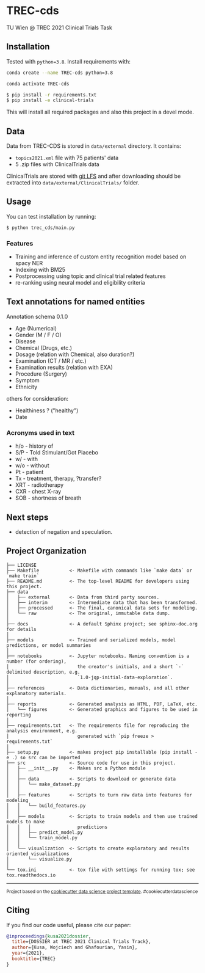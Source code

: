TREC-cds
==============================

TU Wien @ TREC 2021 Clinical Trials Task


## Installation

Tested with `python=3.8`. Install requirements with:

```bash
conda create --name TREC-cds python=3.8
```

```bash
conda activate TREC-cds
```

```bash
$ pip install -r requirements.txt
$ pip install -e clinical-trials 
```

This will install all required packages and also this project in a devel mode.


## Data

Data from TREC-CDS is stored in `data/external` directory. It contains:

* `topics2021.xml` file with 75 patients' data
* 5 .zip files with ClinicalTrials data

ClinicalTrials are stored with [git LFS](https://git-lfs.github.com) and after downloading should be extracted into `data/external/ClinicalTrials/` folder.


## Usage

You can test installation by running:

```bash
$ python trec_cds/main.py
```

### Features

- Training and inference of custom entity recognition model based on spacy NER
- Indexing with BM25
- Postprocessing using topic and clinical trial related features
- re-ranking using neural model and eligibility criteria

## Text annotations for named entities

Annotation schema 0.1.0

- Age (Numerical)
- Gender (M / F / O)
- Disease
- Chemical  (Drugs, etc.)
- Dosage (relation with Chemical, also duration?)
- Examination (CT / MR / etc.)
- Examination results (relation with EXA)
- Procedure (Surgery)
- Symptom 
- Ethnicity 

others for consideration:

- Healthiness ? ("healthy")
- Date


### Acronyms used in text

- h/o - history of
- S/P - Told Stimulant/Got Placebo
- w/ - with
- w/o - without
- Pt - patient
- Tx - treatment, therapy, ?transfer?
- XRT - radiotherapy
- CXR - chest X-ray
- SOB - shortness of breath

## Next steps

- detection of negation and speculation.

Project Organization
------------

    ├── LICENSE
    ├── Makefile           <- Makefile with commands like `make data` or `make train`
    ├── README.md          <- The top-level README for developers using this project.
    ├── data
    │   ├── external       <- Data from third party sources.
    │   ├── interim        <- Intermediate data that has been transformed.
    │   ├── processed      <- The final, canonical data sets for modeling.
    │   └── raw            <- The original, immutable data dump.
    │
    ├── docs               <- A default Sphinx project; see sphinx-doc.org for details
    │
    ├── models             <- Trained and serialized models, model predictions, or model summaries
    │
    ├── notebooks          <- Jupyter notebooks. Naming convention is a number (for ordering),
    │                         the creator's initials, and a short `-` delimited description, e.g.
    │                         `1.0-jqp-initial-data-exploration`.
    │
    ├── references         <- Data dictionaries, manuals, and all other explanatory materials.
    │
    ├── reports            <- Generated analysis as HTML, PDF, LaTeX, etc.
    │   └── figures        <- Generated graphics and figures to be used in reporting
    │
    ├── requirements.txt   <- The requirements file for reproducing the analysis environment, e.g.
    │                         generated with `pip freeze > requirements.txt`
    │
    ├── setup.py           <- makes project pip installable (pip install -e .) so src can be imported
    ├── src                <- Source code for use in this project.
    │   ├── __init__.py    <- Makes src a Python module
    │   │
    │   ├── data           <- Scripts to download or generate data
    │   │   └── make_dataset.py
    │   │
    │   ├── features       <- Scripts to turn raw data into features for modeling
    │   │   └── build_features.py
    │   │
    │   ├── models         <- Scripts to train models and then use trained models to make
    │   │   │                 predictions
    │   │   ├── predict_model.py
    │   │   └── train_model.py
    │   │
    │   └── visualization  <- Scripts to create exploratory and results oriented visualizations
    │       └── visualize.py
    │
    └── tox.ini            <- tox file with settings for running tox; see tox.readthedocs.io


--------

<p><small>Project based on the <a target="_blank" href="https://drivendata.github.io/cookiecutter-data-science/">cookiecutter data science project template</a>. #cookiecutterdatascience</small></p>


## Citing

If you find our code useful, please cite our paper:

```bibtex
@inproceedings{kusa2021dossier,
  title={DOSSIER at TREC 2021 Clinical Trials Track},
  author={Kusa, Wojciech and Ghafourian, Yasin},
  year={2021},
  booktitle={TREC}
}
```